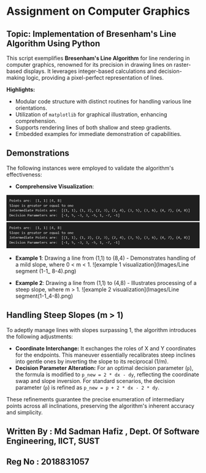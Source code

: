 
# Assignment on Computer Graphics
## Topic: Implementation of Bresenham's Line Algorithm Using Python

This script exemplifies **Bresenham's Line Algorithm** for line rendering in computer graphics, renowned for its precision in drawing lines on raster-based displays. It leverages integer-based calculations and decision-making logic, providing a pixel-perfect representation of lines.

**Highlights:**

- Modular code structure with distinct routines for handling various line orientations.
- Utilization of `matplotlib` for graphical illustration, enhancing comprehension.
- Supports rendering lines of both shallow and steep gradients.
- Embedded examples for immediate demonstration of capabilities.

## Demonstrations
The following instances were employed to validate the algorithm's effectiveness:

- **Comprehensive Visualization**: 

![comprehensive output](Images/output1.jpg)
![comprehensive output](Images/output2.jpg)

- **Example 1**: Drawing a line from (1,1) to (8,4) - Demonstrates handling of a mild slope, where 0 < m < 1.
![example 1 visualization](Images/Line segment (1-1_ 8-4).png)

- **Example 2**: Drawing a line from (1,1) to (4,8) - Illustrates processing of a steep slope, where m > 1.
![example 2 visualization](Images/Line segment(1-1_4-8).png)

## Handling Steep Slopes (m > 1)

To adeptly manage lines with slopes surpassing 1, the algorithm introduces the following adjustments:

- **Coordinate Interchange:** It exchanges the roles of X and Y coordinates for the endpoints. This maneuver essentially recalibrates steep inclines into gentle ones by inverting the slope to its reciprocal (1/m).
- **Decision Parameter Alteration:** For an optimal decision parameter (`p`), the formula is modified to `p_new = 2 * dx - dy`, reflecting the coordinate swap and slope inversion. For standard scenarios, the decision parameter (`p`) is refined as `p_new = p + 2 * dx - 2 * dy`.

These refinements guarantee the precise enumeration of intermediary points across all inclinations, preserving the algorithm's inherent accuracy and simplicity.


## Written By : Md Sadman Hafiz , Dept. Of Software Engineering, IICT, SUST

## Reg No : 2018831057

